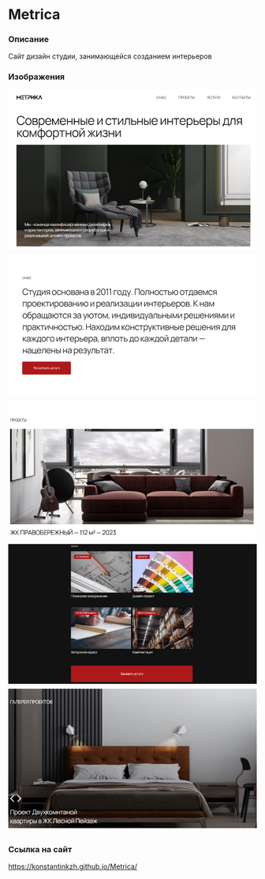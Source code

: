 # Metrica
### Описание
Сайт дизайн студии, занимающейся созданием интерьеров

### Изображения
<div class="container" style="display: flex; justify-content: center; flex-direction: column; width: 100%;">
    <img style="margin-bottom: 10px;" src="/images/img1.png" width="100%">
    <img style="margin-bottom: 10px;" src="/images/img2.png" width="100%">
    <img style="margin-bottom: 10px;" src="/images/img3.png" width="100%">
    <img style="margin-bottom: 10px;" src="/images/img4.png" width="100%">
    <img style="margin-bottom: 10px;" src="/images/img5.png" width="100%">
</div>

### Ссылка на сайт
https://konstantinkzh.github.io/Metrica/